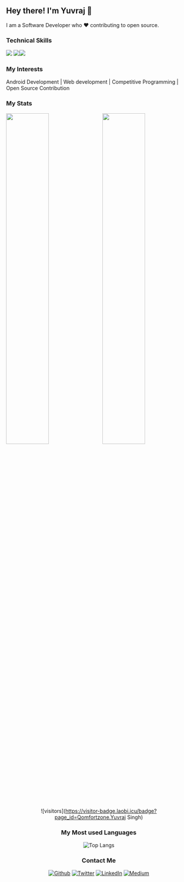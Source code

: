 ## Hey there! I'm Yuvraj 👋

I am a Software Developer who ❤ contributing to open source.
 
### Technical Skills

<img src="https://img.shields.io/badge/-Android Studio-orange?style=flat&logo=android-studio&logoColor=white"> <img src="https://img.shields.io/badge/-Kotlin-green?style=flat&logo=kotlin&logoColor=white"><img src="https://img.shields.io/badge/-C%20&%20C++-659ad2?style=flat&logo=c%2B%2B&logoColor=ffffff"> <!--<img src="https://img.shields.io/badge/-Redis-red?style=flat&logo=redis&logoColor=white">
<img src="https://img.shields.io/badge/-SQL-blue?style=flat&logo=sql&logoColor=white"> <img src="https://img.shields.io/badge/-AWS-orange?style=flat&logo=amazon-aws&logoColor=white"> 
<img src="https://img.shields.io/badge/-React-%2361DAFB?style=flat&logo=react&logoColor=white"> <img src="https://img.shields.io/badge/-Kafka-%23000000?style=flat&logo=apache-kafka&logoColor=white"> 
<img src="https://img.shields.io/badge/-Angular-%23cc0000?style=flat&logo=Angular&logoColor=white"> <img src="https://img.shields.io/badge/-NodeJS-black?style=flat&logo=node.js&logoColor=white"> <img src="https://img.shields.io/badge/-MongoDB-yellow?style=flat&logo=mongoDB&logoColor=white">
<img src="https://img.shields.io/badge/-django-black?style=flat&logo=django&logoColor=white"> <img src="https://img.shields.io/badge/-Firebase-black?style=flat&logo=Firebase&logoColor=white">  <img src="https://img.shields.io/badge/-AWS-orange?style=flat&logo=amazon-aws&logoColor=white">
 <img src="https://img.shields.io/badge/-Python%203-black?style=flat&logo=python&logoColor=white">
<img src="https://img.shields.io/badge/-HTML5-E34F26?style=flat&logo=html5&logoColor=white"> <img src="https://img.shields.io/badge/-CSS3-1572B6?style=flat&logo=css3&logoColor=white"> 
<img src="https://img.shields.io/badge/-Bootstrap-563D7C?style=flat&logo=bootstrap&logoColor=white">
<img src="https://img.shields.io/badge/-Problem%20Solving-ffa804?style=flat"> <img src="https://img.shields.io/badge/-Database%20Management-4d008f?style=flat">--> <br />

### My Interests

Android Development | Web development | Competitive Programming | Open Source Contribution


### My Stats
<img  src="https://github-readme-stats.vercel.app/api?username=Qomfortzone&show_icons=true&theme=tokyonight" width="48%" align="right" >
<img  src="https://github-readme-streak-stats.herokuapp.com/?user=Qomfortzone&theme=tokyonight" width="48%" >
<br>
<div align="center">

![visitors](https://visitor-badge.laobi.icu/badge?page_id=Qomfortzone.Yuvraj Singh)
</div>

<div align="center">
 
### My Most used Languages

![Top Langs](https://github-readme-stats.vercel.app/api/top-langs/?username=Qomfortzone&show_icons=true&theme=tokyonight&layout=compact)
</div>

<div align="center">

### Contact Me

<a href="https://github.com/Qomfortzone"><img alt="Github" src="https://img.shields.io/badge/GitHub-%2312100E.svg?&style=for-the-badge&logo=Github&logoColor=white"></a> 
<a href="https://twitter.com/_Kajol_singh_" rel="nofollow"><img alt="Twitter" src="https://img.shields.io/badge/twitter-%231DA1F2.svg?&style=for-the-badge&logo=twitter&logoColor=white"></a>
<a href="https://www.linkedin.com/in/Qomfortzone-73245b166/" rel="nofollow"><img alt="LinkedIn" src="https://img.shields.io/badge/linkedin-%230077B5.svg?&style=for-the-badge&logo=linkedin&logoColor=white"></a> 
<a href="https://medium.com/@kajol_singh" rel="nofollow"><img alt="Medium" src="https://img.shields.io/badge/medium-%2312100E.svg?&style=for-the-badge&logo=medium&logoColor=white&color=black"></a>

</div>
